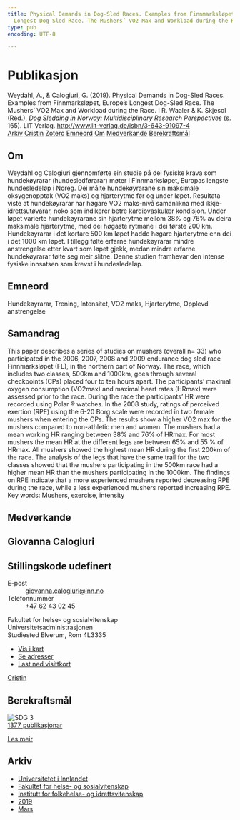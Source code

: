 ```yaml
---
title: Physical Demands in Dog-Sled Races. Examples from Finnmarksløpet, Europe’s
  Longest Dog-Sled Race. The Mushers’ VO2 Max and Workload during the Race
type: pub
encoding: UTF-8

---
```

<h1>Publikasjon</h1>
<article id="csl-bib-container-YPTG5I5L" class="csl-bib-container">
  <div class="csl-bib-body"> <div class="csl-entry">Weydahl, A., &#38; Calogiuri, G. (2019). Physical Demands in Dog-Sled Races. Examples from Finnmarksløpet, Europe’s Longest Dog-Sled Race. The Mushers’ VO2 Max and Workload during the Race. I R. Waaler &#38; K. Skjesol (Red.), <i>Dog Sledding in Norway: Multidisciplinary Research Perspectives</i> (s. 165). LIT Verlag. <a href="http://www.lit-verlag.de/isbn/3-643-91097-4">http://www.lit-verlag.de/isbn/3-643-91097-4</a></div> </div>
  <div class="csl-bib-buttons">
    <a href="#taxonomy-article-YPTG5I5L" alt="archive" class="csl-bib-button">Arkiv</a>
    <a href="https://app.cristin.no/results/show.jsf?id=1687322" alt="Cristin" class="csl-bib-button">Cristin</a>
    <a href="http://zotero.org/groups/5881554/items/YPTG5I5L" alt="Zotero" class="csl-bib-button">Zotero</a>
    <a href="#keywords-article-YPTG5I5L" alt="keywords" class="csl-bib-button">Emneord</a>
    <a href="#about-article-YPTG5I5L" alt="about_pub" class="csl-bib-button">Om</a>
    <a href="#contributors-article-YPTG5I5L" alt="contributors" class="csl-bib-button">Medverkande</a>
    <a href="#sdg-article-YPTG5I5L" alt="sdg" class="csl-bib-button">Berekraftsmål</a>
  </div>
  <div id="csl-bib-meta-container-YPTG5I5L"></div>
</article>
<div id="csl-bib-meta-YPTG5I5L" class="csl-bib-meta">
  <article id="about-article-YPTG5I5L" class="about_pub-article">
    <h1>Om</h1>
    Weydahl og Calogiuri gjennomførte ein studie på dei fysiske krava som hundekøyrarar (hundesledførarar) møter i Finnmarksløpet, Europas lengste hundesledeløp i Noreg. Dei målte hundekøyrarane sin maksimale oksygenopptak (VO2 maks) og hjarterytme før og under løpet. Resultata viste at hundekøyrarar har høgare VO2 maks-nivå samanlikna med ikkje-idrettsutøvarar, noko som indikerer betre kardiovaskulær kondisjon. Under løpet varierte hundekøyrarane sin hjarterytme mellom 38% og 76% av deira maksimale hjarterytme, med dei høgaste rytmane i dei første 200 km. Hundekøyrarar i det kortare 500 km løpet hadde høgare hjarterytme enn dei i det 1000 km løpet. I tillegg følte erfarne hundekøyrarar mindre anstrengelse etter kvart som løpet gjekk, medan mindre erfarne hundekøyrarar følte seg meir slitne. Denne studien framhevar den intense fysiske innsatsen som krevst i hundesledeløp.
  </article>
  <article id="keywords-article-YPTG5I5L" class="keywords-article">
    <h1>Emneord</h1>
    Hundekøyrarar, Trening, Intensitet, VO2 maks, Hjarterytme, Opplevd anstrengelse
  </article>
  <article id="abstract-article-YPTG5I5L" class="abstract-article">
    <h1>Samandrag</h1>
    This paper describes a series of studies on mushers (overall n= 33) who participated in the 2006, 2007, 2008 and 2009 endurance dog sled race Finnmarksløpet (FL), in the northern part of Norway. The race, which includes two classes, 500km and 1000km, goes through several checkpoints (CPs) placed four to ten hours apart. The participants’ maximal oxygen consumption (VO2max) and maximal heart rates (HRmax) were assessed prior to the race. During the race the participants’ HR were recorded using Polar ® watches. In the 2008 study, ratings of perceived exertion (RPE) using the 6-20 Borg scale were recorded in two female mushers when entering the CPs. The results show a higher VO2 max for the mushers compared to non-athletic men and women. The mushers had a mean working HR ranging between 38% and 76% of HRmax. For most mushers the mean HR at the different legs are between 65% and 55 % of HRmax. All mushers showed the highest mean HR during the first 200km of the race. The analysis of the legs that have the same trail for the two classes showed that the mushers participating in the 500km race had a higher mean HR than the mushers participating in the 1000km. The findings on RPE indicate that a more experienced mushers reported decreasing RPE during the race, while a less experienced mushers reported increasing RPE. Key words: Mushers, exercise, intensity
  </article>
  <article id="contributors-article-YPTG5I5L" class="contributors-article">
    <h1>Medverkande</h1>
    <div class="personas"> <div class="vrtx-hinn-person-card"> <div class="photo"> <i class="lar la-user-circle missing-person"></i> </div> <div class="info"> <hgroup><h1>Giovanna Calogiuri</h1> <h2>Stillingskode udefinert</h2> </hgroup><dl> <dt>E-post</dt> <dd> <a href="mailto:giovanna.calogiuri@inn.no">giovanna.calogiuri@inn.no</a> </dd> <dt>Telefonnummer</dt> <dd><a href="tel:+4762430245"> +47 62 43 02 45 </a></dd> </dl> <p> Fakultet for helse- og sosialvitenskap<br> Universitetsadministrasjonen<br> Studiested Elverum, Rom 4L3335 </p> <ul class="vrtx-hinn-links"> <li><a href="https://www.google.com/maps?q=60.88177,11.53669">Vis i kart</a></li> <li><a href="https://www.inn.no/finn-en-ansatt/giovanna-calogiuri.html#vrtx-hinn-addresses">Se adresser</a></li> <li><a href="https://www.inn.no/finn-en-ansatt/giovanna-calogiuri.html?vrtx=vcf">Last ned visittkort</a></li> </ul> </div> </div> <a href="https://app.cristin.no/persons/show.jsf?id=358086" alt="Cristin URL" class="personas-cristin">Cristin</a> </div>
  </article>
  <article id="sdg-article-YPTG5I5L" class="sdg-article">
    <h1>Berekraftsmål</h1>
    <div class="sdg-container"><div id="sdg3" class="sdg">
        <img src="{{< params subfolder >}}images/sdg/sdg03_nn.png" class="image" alt="SDG 3">
        <div class="sdg-overlay">
          <a href="{{< params subfolder >}}nn/archive/?sdg=3#archive" class="sdg-publication-count"><span>1377</span> publikasjonar</a>
          <p><a href="https://fn.no/om-fn/fns-baerekraftsmaal/god-helse-og-livskvalitet?lang=nno-NO" class="sdg-read-more">Les meir</a></p>
        </div>
      </div></div>
  </article>
  <article id="taxonomy-article-YPTG5I5L" class="taxonomy-article">
    <h1>Arkiv</h1>
    <ul>
      <li><a href="{{< params subfolder >}}nn/archive/?key=3DCRN523">Universitetet i Innlandet</a></li>
      <li><a href="{{< params subfolder >}}nn/archive/?key=IDKFS3MX">Fakultet for helse- og sosialvitenskap</a></li>
      <li><a href="{{< params subfolder >}}nn/archive/?key=FJXE3Z8X">Institutt for folkehelse- og idrettsvitenskap</a></li>
      <li><a href="{{< params subfolder >}}nn/archive/?key=MXF6ZEHK">2019</a></li>
      <li><a href="{{< params subfolder >}}nn/archive/?key=CSXX3S2F">Mars</a></li>
    </ul>
  </article>
</div>
